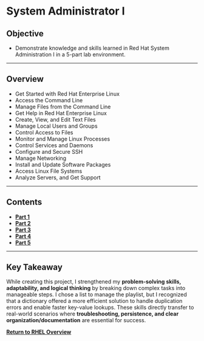 # System Administrator I

## Objective
- Demonstrate knowledge and skills learned in Red Hat System Administration I in a 5-part lab environment.

---

## Overview
- Get Started with Red Hat Enterprise Linux
- Access the Command Line
- Manage Files from the Command Line
- Get Help in Red Hat Enterprise Linux
- Create, View, and Edit Text Files
- Manage Local Users and Groups
- Control Access to Files
- Monitor and Manage Linux Processes
- Control Services and Daemons
- Configure and Secure SSH
- Manage Networking
- Install and Update Software Packages
- Access Linux File Systems
- Analyze Servers, and Get Support

---

## Contents
- **[Part 1](./Final_Project.py)**
- **[Part 2](./Final_Project.py)**
- **[Part 3](./Final_Project.py)**
- **[Part 4](./Final_Project.py)**
- **[Part 5](./Final_Project.py)**

---

## Key Takeaway
While creating this project, I strengthened my **problem-solving skills, adaptability, and logical thinking** by breaking down complex tasks into manageable steps. I chose a list to manage the playlist, but I recognized that a dictionary offered a more efficient solution to handle duplication errors and enable faster key-value lookups. These skills directly transfer to real-world scenarios where **troubleshooting, persistence, and clear organization/documentation** are essential for success.

**[Return to RHEL Overview](./../README.md)**
